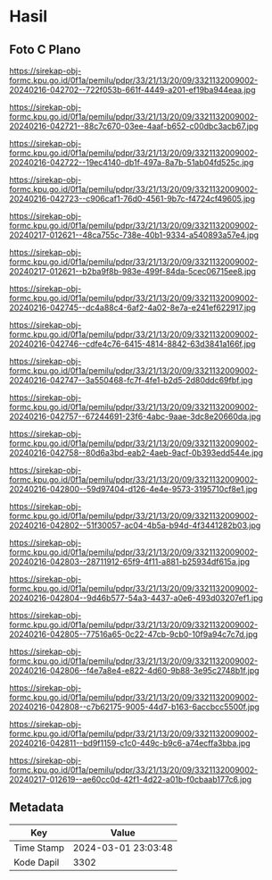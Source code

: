 # Hasil

## Foto C Plano

https://sirekap-obj-formc.kpu.go.id/0f1a/pemilu/pdpr/33/21/13/20/09/3321132009002-20240216-042702--722f053b-661f-4449-a201-ef19ba944eaa.jpg

https://sirekap-obj-formc.kpu.go.id/0f1a/pemilu/pdpr/33/21/13/20/09/3321132009002-20240216-042721--88c7c670-03ee-4aaf-b652-c00dbc3acb67.jpg

https://sirekap-obj-formc.kpu.go.id/0f1a/pemilu/pdpr/33/21/13/20/09/3321132009002-20240216-042722--19ec4140-db1f-497a-8a7b-51ab04fd525c.jpg

https://sirekap-obj-formc.kpu.go.id/0f1a/pemilu/pdpr/33/21/13/20/09/3321132009002-20240216-042723--c906caf1-76d0-4561-9b7c-f4724cf49605.jpg

https://sirekap-obj-formc.kpu.go.id/0f1a/pemilu/pdpr/33/21/13/20/09/3321132009002-20240217-012621--48ca755c-738e-40b1-9334-a540893a57e4.jpg

https://sirekap-obj-formc.kpu.go.id/0f1a/pemilu/pdpr/33/21/13/20/09/3321132009002-20240217-012621--b2ba9f8b-983e-499f-84da-5cec06715ee8.jpg

https://sirekap-obj-formc.kpu.go.id/0f1a/pemilu/pdpr/33/21/13/20/09/3321132009002-20240216-042745--dc4a88c4-6af2-4a02-8e7a-e241ef622917.jpg

https://sirekap-obj-formc.kpu.go.id/0f1a/pemilu/pdpr/33/21/13/20/09/3321132009002-20240216-042746--cdfe4c76-6415-4814-8842-63d3841a166f.jpg

https://sirekap-obj-formc.kpu.go.id/0f1a/pemilu/pdpr/33/21/13/20/09/3321132009002-20240216-042747--3a550468-fc7f-4fe1-b2d5-2d80ddc69fbf.jpg

https://sirekap-obj-formc.kpu.go.id/0f1a/pemilu/pdpr/33/21/13/20/09/3321132009002-20240216-042757--67244691-23f6-4abc-9aae-3dc8e20660da.jpg

https://sirekap-obj-formc.kpu.go.id/0f1a/pemilu/pdpr/33/21/13/20/09/3321132009002-20240216-042758--80d6a3bd-eab2-4aeb-9acf-0b393edd544e.jpg

https://sirekap-obj-formc.kpu.go.id/0f1a/pemilu/pdpr/33/21/13/20/09/3321132009002-20240216-042800--59d97404-d126-4e4e-9573-3195710cf8e1.jpg

https://sirekap-obj-formc.kpu.go.id/0f1a/pemilu/pdpr/33/21/13/20/09/3321132009002-20240216-042802--51f30057-ac04-4b5a-b94d-4f3441282b03.jpg

https://sirekap-obj-formc.kpu.go.id/0f1a/pemilu/pdpr/33/21/13/20/09/3321132009002-20240216-042803--28711912-65f9-4f11-a881-b25934df615a.jpg

https://sirekap-obj-formc.kpu.go.id/0f1a/pemilu/pdpr/33/21/13/20/09/3321132009002-20240216-042804--9d46b577-54a3-4437-a0e6-493d03207ef1.jpg

https://sirekap-obj-formc.kpu.go.id/0f1a/pemilu/pdpr/33/21/13/20/09/3321132009002-20240216-042805--77516a65-0c22-47cb-9cb0-10f9a94c7c7d.jpg

https://sirekap-obj-formc.kpu.go.id/0f1a/pemilu/pdpr/33/21/13/20/09/3321132009002-20240216-042806--f4e7a8e4-e822-4d60-9b88-3e95c2748b1f.jpg

https://sirekap-obj-formc.kpu.go.id/0f1a/pemilu/pdpr/33/21/13/20/09/3321132009002-20240216-042808--c7b62175-9005-44d7-b163-6accbcc5500f.jpg

https://sirekap-obj-formc.kpu.go.id/0f1a/pemilu/pdpr/33/21/13/20/09/3321132009002-20240216-042811--bd9f1159-c1c0-449c-b9c6-a74ecffa3bba.jpg

https://sirekap-obj-formc.kpu.go.id/0f1a/pemilu/pdpr/33/21/13/20/09/3321132009002-20240217-012619--ae60cc0d-42f1-4d22-a01b-f0cbaab177c6.jpg


## Metadata

| Key        | Value               |
| ---------- | ------------------- |
| Time Stamp | 2024-03-01 23:03:48 |
| Kode Dapil | 3302                |



